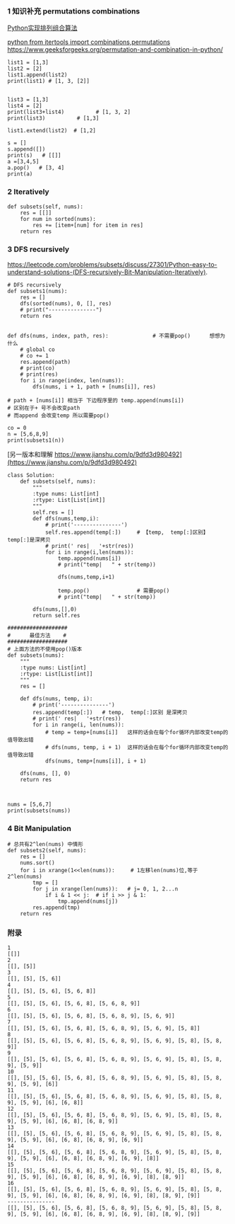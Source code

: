 ### 1 知识补充 permutations combinations

[ Python实现排列组合算法 ](https://www.cnblogs.com/DaLiNDluDlu/p/5471881.html)

[ python from itertools import combinations,permutations https://www.geeksforgeeks.org/permutation-and-combination-in-python/ ](https://www.geeksforgeeks.org/permutation-and-combination-in-python/)
```python3
list1 = [1,3]
list2 = [2]
list1.append(list2)
print(list1) # [1, 3, [2]]


list3 = [1,3]
list4 = [2]
print(list3+list4)          # [1, 3, 2]
print(list3)          # [1,3]

list1.extend(list2)  # [1,2]

s = []
s.append([])
print(s)   # [[]]
a =[3,4,5]
a.pop()   # [3, 4]
print(a)
```
### 2 Iteratively
```python3
def subsets(self, nums):
    res = [[]]
    for num in sorted(nums):
        res += [item+[num] for item in res]
    return res
```
### 3 DFS recursively
https://leetcode.com/problems/subsets/discuss/27301/Python-easy-to-understand-solutions-(DFS-recursively-Bit-Manipulation-Iteratively).
```python3
# DFS recursively
def subsets1(nums):
    res = []
    dfs(sorted(nums), 0, [], res)
    # print("---------------")
    return res


def dfs(nums, index, path, res):              # 不需要pop()      想想为什么
    # global co
    # co += 1
    res.append(path)
    # print(co)
    # print(res)
    for i in range(index, len(nums)):
        dfs(nums, i + 1, path + [nums[i]], res)

# path + [nums[i]] 相当于 下边程序里的 temp.append(nums[i]) 
# 区别在于+ 号不会改变path
# 而append 会改变temp 所以需要pop()

co = 0
n = [5,6,8,9]
print(subsets1(n))
```

[另一版本和理解 https://www.jianshu.com/p/9dfd3d980492](https://www.jianshu.com/p/9dfd3d980492)

```python3
class Solution:
    def subsets(self, nums):
        """
        :type nums: List[int]
        :rtype: List[List[int]]
        """
        self.res = []
        def dfs(nums,temp,i):
            # print('---------------')
            self.res.append(temp[:])     # 【temp,  temp[:]区别】 temp[:]是深拷贝
            # print(' res|   '+str(res))
            for i in range(i,len(nums)):
                temp.append(nums[i])
                # print("temp|   " + str(temp))
                
                dfs(nums,temp,i+1)
                
                temp.pop()               # 需要pop()
                # print("temp|   " + str(temp))
                
        dfs(nums,[],0)
        return self.res
```

```python3
###################
#      最佳方法    #
###################
# 上面方法的不使用pop()版本
def subsets(nums):
    """
    :type nums: List[int]
    :rtype: List[List[int]]
    """
    res = []

    def dfs(nums, temp, i):
        # print('---------------')
        res.append(temp[:])   # temp,  temp[:]区别 是深拷贝
        # print(' res|   '+str(res))
        for i in range(i, len(nums)):
            # temp = temp+[nums[i]]   这样的话会在每个for循环内部改变temp的值导致出错
            # dfs(nums, temp, i + 1)  这样的话会在每个for循环内部改变temp的值导致出错
            dfs(nums, temp+[nums[i]], i + 1)

    dfs(nums, [], 0)
    return res



nums = [5,6,7]
print(subsets(nums))

```

### 4 Bit Manipulation

```python3 
# 总共有2^len(nums) 中情形
def subsets2(self, nums):
    res = []
    nums.sort()
    for i in xrange(1<<len(nums)):     # 1左移len(nums)位,等于2^len(nums)
        tmp = []
        for j in xrange(len(nums)):   # j= 0, 1, 2...n
            if i & 1 << j:  # if i >> j & 1:
                tmp.append(nums[j])
        res.append(tmp)
    return res
```
### 附录
```
1
[[]]
2
[[], [5]]
3
[[], [5], [5, 6]]
4
[[], [5], [5, 6], [5, 6, 8]]
5
[[], [5], [5, 6], [5, 6, 8], [5, 6, 8, 9]]
6
[[], [5], [5, 6], [5, 6, 8], [5, 6, 8, 9], [5, 6, 9]]
7
[[], [5], [5, 6], [5, 6, 8], [5, 6, 8, 9], [5, 6, 9], [5, 8]]
8
[[], [5], [5, 6], [5, 6, 8], [5, 6, 8, 9], [5, 6, 9], [5, 8], [5, 8, 9]]
9
[[], [5], [5, 6], [5, 6, 8], [5, 6, 8, 9], [5, 6, 9], [5, 8], [5, 8, 9], [5, 9]]
10
[[], [5], [5, 6], [5, 6, 8], [5, 6, 8, 9], [5, 6, 9], [5, 8], [5, 8, 9], [5, 9], [6]]
11
[[], [5], [5, 6], [5, 6, 8], [5, 6, 8, 9], [5, 6, 9], [5, 8], [5, 8, 9], [5, 9], [6], [6, 8]]
12
[[], [5], [5, 6], [5, 6, 8], [5, 6, 8, 9], [5, 6, 9], [5, 8], [5, 8, 9], [5, 9], [6], [6, 8], [6, 8, 9]]
13
[[], [5], [5, 6], [5, 6, 8], [5, 6, 8, 9], [5, 6, 9], [5, 8], [5, 8, 9], [5, 9], [6], [6, 8], [6, 8, 9], [6, 9]]
14
[[], [5], [5, 6], [5, 6, 8], [5, 6, 8, 9], [5, 6, 9], [5, 8], [5, 8, 9], [5, 9], [6], [6, 8], [6, 8, 9], [6, 9], [8]]
15
[[], [5], [5, 6], [5, 6, 8], [5, 6, 8, 9], [5, 6, 9], [5, 8], [5, 8, 9], [5, 9], [6], [6, 8], [6, 8, 9], [6, 9], [8], [8, 9]]
16
[[], [5], [5, 6], [5, 6, 8], [5, 6, 8, 9], [5, 6, 9], [5, 8], [5, 8, 9], [5, 9], [6], [6, 8], [6, 8, 9], [6, 9], [8], [8, 9], [9]]
---------------
[[], [5], [5, 6], [5, 6, 8], [5, 6, 8, 9], [5, 6, 9], [5, 8], [5, 8, 9], [5, 9], [6], [6, 8], [6, 8, 9], [6, 9], [8], [8, 9], [9]]

```
